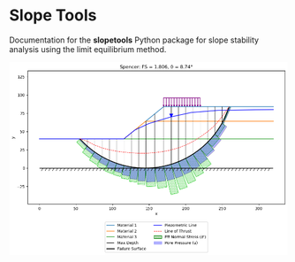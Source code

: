 # Slope Tools

Documentation for the **slopetools** Python package for slope stability analysis using the limit equilibrium method.

![slopetools_main.png](slopetools_main.png)